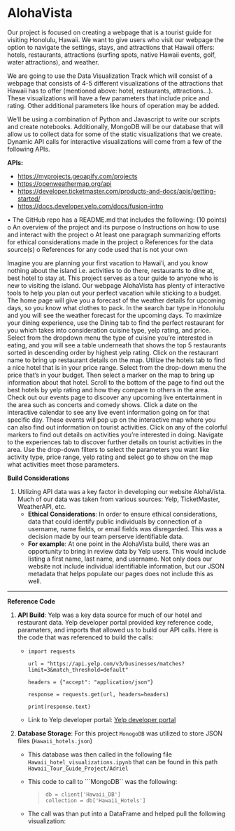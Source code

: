 # AlohaVista
Our project is focused on creating a webpage that is a tourist guide for visiting Honolulu, Hawaii. We want to give users who visit our webpage the option to navigate the settings, stays, and attractions that Hawaii offers: hotels, restaurants, attractions (surfing spots, native Hawaii events, golf, water attractions), and weather.

We are going to use the Data Visualization Track which will consist of a webpage that consists of 4-5 different visualizations of the attractions that Hawaii has to offer (mentioned above: hotel, restaurants, attractions…). These visualizations will have a few parameters that include price and rating. Other additional parameters like hours of operation may be added. 

We’ll be using a combination of Python and Javascript to write our scripts and create notebooks. Additionally, MongoDB will be our database that will allow us to collect data for some of the static visualizations that we create. Dynamic API calls for interactive visualizations will come from a few of the following APIs.

__APIs:__ 
* https://myprojects.geoapify.com/projects
* https://openweathermap.org/api
* https://developer.ticketmaster.com/products-and-docs/apis/getting-started/
* https://docs.developer.yelp.com/docs/fusion-intro


•	The GitHub repo has a README.md that includes the following: (10 points)
o	An overview of the project and its purpose
o	Instructions on how to use and interact with the project
o	At least one paragraph summarizing efforts for ethical considerations made in the project
o	References for the data source(s)
o	References for any code used that is not your own

Imagine you are planning your first vacation to Hawai’i, and you know nothing about the island i.e. activities to do there, restaurants to dine at, best hotel to stay at. This project serves as a tour guide to anyone who is new to visiting the island. Our webpage AlohaVista has plenty of interactive tools to help you plan out your perfect vacation while sticking to a budget. 
The home page will give you a forecast of the weather details for upcoming days, so you know what clothes to pack. In the search bar type in Honolulu and you will see the weather forecast for the upcoming days. To maximize your dining experience, use the Dining tab to find the perfect restaurant for you which takes into consideration cuisine type, yelp rating, and price. Select from the dropdown menu the type of cuisine you’re interested in eating, and you will see a table underneath that shows the top 5 restaurants sorted in descending order by highest yelp rating. Click on the restaurant name to bring up restaurant details on the map. Utilize the hotels tab to find a nice hotel that is in your price range. Select from the drop-down menu the price that’s in your budget. Then select a marker on the map to bring up information about that hotel. Scroll to the bottom of the page to find out the best hotels by yelp rating and how they compare to others in the area. Check out our events page to discover any upcoming live entertainment in the area such as concerts and comedy shows. Click a date on the interactive calendar to see any live event information going on for that specific day. These events will pop up on the interactive map where you can also find out information on tourist activities. Click on any of the colorful markers to find out details on activities you’re interested in doing. Navigate to the experiences tab to discover further details on tourist activities in the area. Use the drop-down filters to select the parameters you want like activity type, price range, yelp rating and select go to show on the map what activities meet those parameters.

__Build Considerations__
1. Utilizing API data was a key factor in developing our website AlohaVista. Much of our data was taken from various sources: Yelp, TicketMaster, WeatherAPI, etc.
    * __Ethical Considerations__: In order to ensure ethical considerations, data that could identify public individuals by connection of a username, name fields, or email fields was disregarded. This was a decision made by our team perserve identifiable data.
    * __For example__: At one point in the AlohaVista build, there was an opportunity to bring in review data by Yelp users. This would include listing a first name, last name, and username. Not only does our website not include individual identifiable information, but our JSON metadata that helps populate our pages does not include this as well.
    
---

 __Reference Code__
 1. __API Build__: Yelp was a key data source for much of our hotel and restaurant data. Yelp developer portal provided key reference code, paramaters, and imports that allowed us to build our API calls. Here is the code that was referenced to build the calls:
    * ```import requests```
       
        ```url = "https://api.yelp.com/v3/businesses/matches?limit=3&match_threshold=default"```
       
        ```headers = {"accept": "application/json"}```
       
        ```response = requests.get(url, headers=headers)```
       
        ```print(response.text)```
    * Link to Yelp developer portal: [Yelp developer portal](https://docs.developer.yelp.com/reference/v3_business_match)

2. __Database Storage__: For this project ```MonogoDB``` was utilized to store JSON files (```Hawaii_hotels.json```)
    * This database was then called in the following file ```Hawaii_hotel_visualizations.ipynb``` that can be found in this path ```Hawaii_Tour_Guide_Project/Adriel```
    * This code to call to ```MongoDB`` was the following:
        
        >```client = pymongo.MongoClient("mongodb://localhost:27017/")
        >db = client['Hawaii_DB']
        >collection = db['Hawaii_Hotels']
    * The call was than put into a DataFrame and helped pull the following visualization:
        
